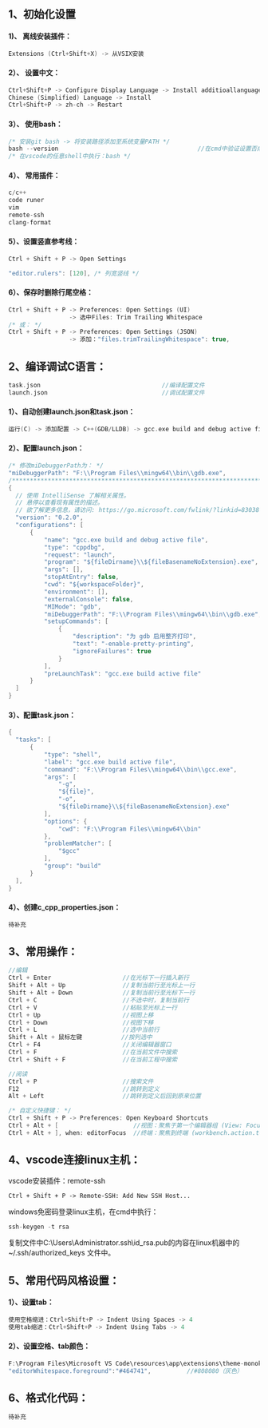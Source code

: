 ## 1、初始化设置

#### 1)、 离线安装插件：
```c
Extensions (Ctrl+Shift+X) -> 从VSIX安装
```

#### 2）、 设置中文：

```c
Ctrl+Shift+P -> Configure Display Language -> Install additioallanguages
Chinese (Simplified) Language -> Install
Ctrl+Shift+P -> zh-ch -> Restart
```


#### 3）、 使用bash：
```c
/* 安装git bash -> 将安装路径添加至系统变量PATH */
bash --version                                       //在cmd中验证设置否成功
/* 在vscode的任意shell中执行：bash */
```

#### 4）、 常用插件：

```c
c/c++
code runer
vim
remote-ssh
clang-format
```

#### 5）、设置竖直参考线：

```c
Ctrl + Shift + P -> Open Settings

"editor.rulers": [120], /* 列宽竖线 */

```

#### 6）、保存时删除行尾空格：

```c
Ctrl + Shift + P -> Preferences: Open Settings (UI)
                 -> 选中Files: Trim Trailing Whitespace
/* 或： */
Ctrl + Shift + P -> Preferences: Open Settings (JSON)
                 -> 添加："files.trimTrailingWhitespace": true,
```

## 2、编译调试C语言：

```c
task.json                                  //编译配置文件
launch.json                                //调试配置文件
```

#### 1）、自动创建launch.json和task.json：

```c
运行(C) -> 添加配置 -> C++(GDB/LLDB) -> gcc.exe build and debug active file
```

#### 2）、配置launch.json：

```c
/* 修改miDebuggerPath为： */
"miDebuggerPath": "F:\\Program Files\\mingw64\\bin\\gdb.exe",
/**********************************************************************/
{
  // 使用 IntelliSense 了解相关属性。
  // 悬停以查看现有属性的描述。
  // 欲了解更多信息，请访问: https://go.microsoft.com/fwlink/?linkid=830387
  "version": "0.2.0",
  "configurations": [
      {
          "name": "gcc.exe build and debug active file",
          "type": "cppdbg",
          "request": "launch",
          "program": "${fileDirname}\\${fileBasenameNoExtension}.exe",
          "args": [],
          "stopAtEntry": false,
          "cwd": "${workspaceFolder}",
          "environment": [],
          "externalConsole": false,
          "MIMode": "gdb",
          "miDebuggerPath": "F:\\Program Files\\mingw64\\bin\\gdb.exe",
          "setupCommands": [
              {
                  "description": "为 gdb 启用整齐打印",
                  "text": "-enable-pretty-printing",
                  "ignoreFailures": true
              }
          ],
          "preLaunchTask": "gcc.exe build active file"
      }
  ]
}
```

#### 3）、配置task.json：

```c
{
  "tasks": [
      {
          "type": "shell",
          "label": "gcc.exe build active file",
          "command": "F:\\Program Files\\mingw64\\bin\\gcc.exe",
          "args": [
              "-g",
              "${file}",
              "-o",
              "${fileDirname}\\${fileBasenameNoExtension}.exe"
          ],
          "options": {
              "cwd": "F:\\Program Files\\mingw64\\bin"
          },
          "problemMatcher": [
              "$gcc"
          ],
          "group": "build"
      }
  ],
}
```

#### 4）、创建c_cpp_properties.json：
```c
待补充
```

## 3、常用操作：
```c
//编辑
Ctrl + Enter                    //在光标下一行插入新行
Shift + Alt + Up                //复制当前行至光标上一行
Shift + Alt + Down              //复制当前行至光标下一行
Ctrl + C                        //不选中时，复制当前行
Ctrl + V                        //粘贴至光标上一行
Ctrl + Up                       //视图上移
Ctrl + Down                     //视图下移
Ctrl + L                        //选中当前行
Shift + Alt + 鼠标左键           //按列选中
Ctrl + F4                       //关闭编辑器窗口
Ctrl + F                        //在当前文件中搜索
Ctrl + Shift + F                //在当前工程中搜索

//阅读
Ctrl + P                        //搜索文件
F12                             //跳转到定义
Alt + Left                      //跳转到定义后回到原来位置

/* 自定义快捷键： */
Ctrl + Shift + P -> Preferences: Open Keyboard Shortcuts
Ctrl + Alt + [                     //视图：聚焦于第一个编辑器组 (View: Focus First Editor Group)
Ctrl + Alt + ], when: editorFocus  //终端：聚焦到终端 (workbench.action.terminal.focus)
```

## 4、vscode连接linux主机：

vscode安装插件：remote-ssh

```shell
Ctrl + Shift + P -> Remote-SSH: Add New SSH Host...
```

windows免密码登录linux主机，在cmd中执行：

```c
ssh-keygen -t rsa
```

复制文件中C:\Users\Administrator\.ssh\id_rsa.pub的内容在linux机器中的 ~/.ssh/authorized_keys 文件中。

## 5、常用代码风格设置：

#### 1）、设置tab：

```c
使用空格缩进：Ctrl+Shift+P -> Indent Using Spaces -> 4
使用tab缩进：Ctrl+Shift+P -> Indent Using Tabs -> 4
```

#### 2）、设置空格、tab颜色：

```c
F:\Program Files\Microsoft VS Code\resources\app\extensions\theme-monokai\themes\monokai-color-theme.json
"editorWhitespace.foreground":"#464741",          //#808080（灰色）
```

## 6、格式化代码：

```c
待补充
```